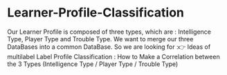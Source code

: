 # Learner-Profile-Classification
Our Learner Profile is composed of three types, which are : Intelligence Type, Player Type and Trouble Type. We want to merge our three DataBases into a common DataBase. So we are looking for :👉 Ideas of multilabel Label Profile Classification : How to Make a Correlation between the 3 Types (Intelligence Type / Player Type / Trouble Type)
